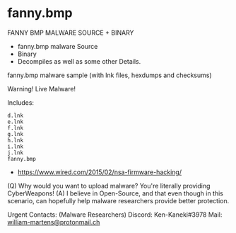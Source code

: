 # fanny.bmp
FANNY BMP MALWARE SOURCE + BINARY
- fanny.bmp malware Source
- Binary
- Decompiles as well as some other Details.

fanny.bmp malware sample (with lnk files, hexdumps and checksums)

Warning! Live Malware!

Includes:

    d.lnk
    e.lnk
    f.lnk
    g.lnk
    h.lnk
    i.lnk
    j.lnk
    fanny.bmp





- https://www.wired.com/2015/02/nsa-firmware-hacking/






(Q) Why would you want to upload malware? You're literally providing CyberWeapons!
(A) I believe in Open-Source, and that even though in this scenario, can hopefully help malware researchers provide better protection.



Urgent Contacts: (Malware Researchers)
Discord: Ken-Kaneki#3978
Mail:    william-martens@protonmail.ch


